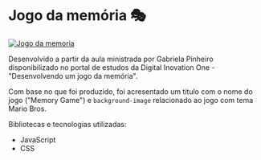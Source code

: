 # Jogo da memória 🎭

[![Jogo da memoria](https://i.imgur.com/gmVB3NF.png "Jogo da memoria")](https:// "Jogo da memoria")

Desenvolvido a partir da aula ministrada por Gabriela Pinheiro disponibilizado no portal de estudos da Digital Inovation One - "Desenvolvendo um jogo da memória".

Com base no que foi produzido, foi acresentado um titulo com o nome do jogo ("Memory Game") e `background-image` relacionado ao jogo com tema Mario Bros.

Bibliotecas e tecnologias utilizadas:
- JavaScript
- CSS
